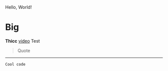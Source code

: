 Hello, World!
# Big
**Thicc** 
[video](https://www.youtube.com/watch?v=dQw4w9WgXcQ)
Test

> Quote
---
```
Cool code
```
